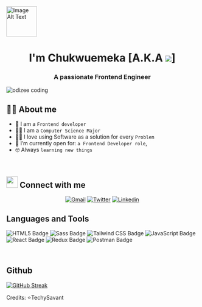 <img src="https://media.giphy.com/media/h8CYgLGGiBbA32rcOC/giphy.gif" alt="Image Alt Text" width=80px height=80>
<h1 align="center">I'm Chukwuemeka [A.K.A <img src="https://img.shields.io/badge/Techy-Savant-blue">] </h1>


<h3 align="center">A passionate Frontend Engineer</h3>

 <img align="center" alt="odizee coding" src="https://media0.giphy.com/media/v1.Y2lkPTc5MGI3NjExeG45YWo1MzFxOHUwZWxjanltc21pOWpwMGFqY2E5Yjd5dWlhcDRmYyZlcD12MV9pbnRlcm5hbF9naWZfYnlfaWQmY3Q9Zw/SWoSkN6DxTszqIKEqv/giphy.gif"></img>
<br>



## :sassy_man:  About me
- :school: I am a `Frontend developer`
- 👨‍🎓 I am a `Computer Science Major`
- :technologist: I love using Software as a solution for every `Problem`
- :thinking: I’m currently open for:  `a Frontend Developer role`,
- :nerd_face: Always `learning new things`



<br>

## <img src="https://media.giphy.com/media/iY8CRBdQXODJSCERIr/giphy.gif" width="30px"> Connect with me
<p align="center">
	<a href="mailto:ogbanufavour@gmail.com"><img img src="https://img.shields.io/badge/gmail-%23EA4335.svg?style=flat&logo=gmail&logoColor=white" alt="Gmail"/></a>
	<a href="https://twitter.com/Chukwuemeka_OGB"><img src="https://img.shields.io/badge/Twitter-1D9BF0?logo=twitter&logoColor=fff&style=flat" alt="Twitter"/></a>
	<a href="https://www.linkedin.com/in/chukwuemeka-ogbanu-65791b244/"><img src="https://img.shields.io/badge/LinkedIn-0A66C2?logo=linkedin&logoColor=fff&style=flat" alt="Linkedin"/></a>
	
</p>

## Languages and Tools 

![HTML5 Badge](https://img.shields.io/badge/HTML5-E34F26?logo=html5&logoColor=fff&style=for-the-badge)
![Sass Badge](https://img.shields.io/badge/Sass-C69?logo=sass&logoColor=fff&style=for-the-badge)
![Tailwind CSS Badge](https://img.shields.io/badge/Tailwind%20CSS-06B6D4?logo=tailwindcss&logoColor=fff&style=for-the-badge)
![JavaScript Badge](https://img.shields.io/badge/JavaScript-F7DF1E?logo=javascript&logoColor=000&style=for-the-badge)
![React Badge](https://img.shields.io/badge/React-61DAFB?logo=react&logoColor=000&style=for-the-badge)
![Redux Badge](https://img.shields.io/badge/Redux-764ABC?logo=redux&logoColor=fff&style=for-the-badge)
![Postman Badge](https://img.shields.io/badge/Postman-FF6C37?logo=postman&logoColor=fff&style=for-the-badge)

<br>

## Github 

[![GitHub Streak](https://streak-stats.demolab.com/?user=techy-savant&theme=dark)](https://git.io/streak-stats)


Credits: ⭐TechySavant
